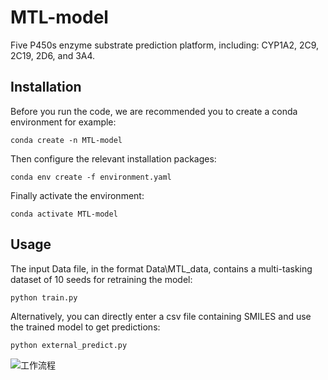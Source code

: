 # MTL-model
Five P450s enzyme substrate prediction platform, including: CYP1A2, 2C9, 2C19, 2D6, and 3A4.
## Installation
Before you run the code, we are recommended you to create a conda environment for example:

```conda create -n MTL-model```

Then configure the relevant installation packages:

```conda env create -f environment.yaml ```

Finally activate the environment:

```conda activate MTL-model```

## Usage
The input Data file, in the format Data\MTL_data, contains a multi-tasking dataset of 10 seeds for retraining the model:

``` python train.py ```

Alternatively, you can directly enter a csv file containing SMILES and use the trained model to get predictions:

```python external_predict.py```

![工作流程](https://github.com/fang-jiaoj/MTL-model/blob/main/%E5%B7%A5%E4%BD%9C%E6%B5%81%E7%A8%8B.JPG)
